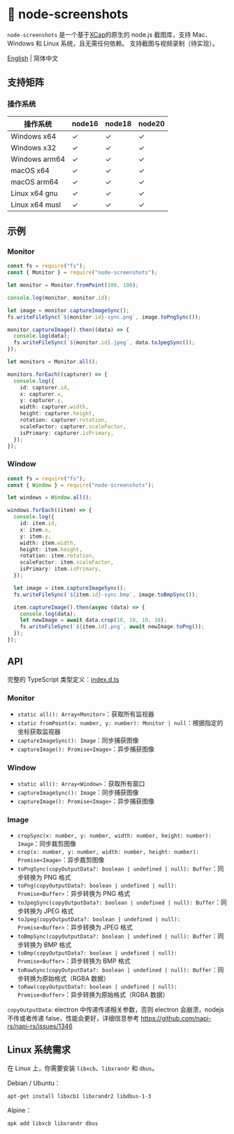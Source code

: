 # 📸 node-screenshots

`node-screenshots` 是一个基于[XCap](https://github.com/nashaofu/xcap)的原生的 node.js 截图库，支持 Mac、Windows 和 Linux 系统，且无需任何依赖。 支持截图与视频录制（待实现）。

[English](README.md) | 简体中文

## 支持矩阵

### 操作系统

| 操作系统       | node16 | node18 | node20 |
| -------------- | ------ | ------ | ------ |
| Windows x64    | ✓      | ✓      | ✓      |
| Windows x32    | ✓      | ✓      | ✓      |
| Windows arm64  | ✓      | ✓      | ✓      |
| macOS x64      | ✓      | ✓      | ✓      |
| macOS arm64    | ✓      | ✓      | ✓      |
| Linux x64 gnu  | ✓      | ✓      | ✓      |
| Linux x64 musl | ✓      | ✓      | ✓      |

## 示例

### Monitor

```ts
const fs = require("fs");
const { Monitor } = require("node-screenshots");

let monitor = Monitor.fromPoint(100, 100);

console.log(monitor, monitor.id);

let image = monitor.captureImageSync();
fs.writeFileSync(`${monitor.id}-sync.png`, image.toPngSync());

monitor.captureImage().then((data) => {
  console.log(data);
  fs.writeFileSync(`${monitor.id}.jpeg`, data.toJpegSync());
});

let monitors = Monitor.all();

monitors.forEach((capturer) => {
  console.log({
    id: capturer.id,
    x: capturer.x,
    y: capturer.y,
    width: capturer.width,
    height: capturer.height,
    rotation: capturer.rotation,
    scaleFactor: capturer.scaleFactor,
    isPrimary: capturer.isPrimary,
  });
});
```

### Window

```ts
const fs = require("fs");
const { Window } = require("node-screenshots");

let windows = Window.all();

windows.forEach((item) => {
  console.log({
    id: item.id,
    x: item.x,
    y: item.y,
    width: item.width,
    height: item.height,
    rotation: item.rotation,
    scaleFactor: item.scaleFactor,
    isPrimary: item.isPrimary,
  });

  let image = item.captureImageSync();
  fs.writeFileSync(`${item.id}-sync.bmp`, image.toBmpSync());

  item.captureImage().then(async (data) => {
    console.log(data);
    let newImage = await data.crop(10, 10, 10, 10);
    fs.writeFileSync(`${item.id}.png`, await newImage.toPng());
  });
});
```

## API

完整的 TypeScript 类型定义：[index.d.ts](./index.d.ts)

### Monitor

- `static all(): Array<Monitor>`：获取所有监视器
- `static fromPoint(x: number, y: number): Monitor | null`：根据指定的坐标获取监视器
- `captureImageSync(): Image`：同步捕获图像
- `captureImage(): Promise<Image>`：异步捕获图像

### Window

- `static all(): Array<Window>`：获取所有窗口
- `captureImageSync(): Image`：同步捕获图像
- `captureImage(): Promise<Image>`：异步捕获图像

### Image

- `cropSync(x: number, y: number, width: number, height: number): Image`：同步裁剪图像
- `crop(x: number, y: number, width: number, height: number): Promise<Image>`：异步裁剪图像
- `toPngSync(copyOutputData?: boolean | undefined | null): Buffer`：同步转换为 PNG 格式
- `toPng(copyOutputData?: boolean | undefined | null): Promise<Buffer>`：异步转换为 PNG 格式
- `toJpegSync(copyOutputData?: boolean | undefined | null): Buffer`：同步转换为 JPEG 格式
- `toJpeg(copyOutputData?: boolean | undefined | null): Promise<Buffer>`：异步转换为 JPEG 格式
- `toBmpSync(copyOutputData?: boolean | undefined | null): Buffer`：同步转换为 BMP 格式
- `toBmp(copyOutputData?: boolean | undefined | null): Promise<Buffer>`：异步转换为 BMP 格式
- `toRawSync(copyOutputData?: boolean | undefined | null): Buffer`：同步转换为原始格式（RGBA 数据）
- `toRaw(copyOutputData?: boolean | undefined | null): Promise<Buffer>`：异步转换为原始格式（RGBA 数据）

`copyOutputData`: electron 中传递传递相关参数，否则 electron 会崩溃，nodejs 不传或者传递 false，性能会更好，详细信息参考 https://github.com/napi-rs/napi-rs/issues/1346

## Linux 系统需求

在 Linux 上，你需要安装 `libxcb`、`libxrandr` 和 `dbus`。

Debian / Ubuntu：

```sh
apt-get install libxcb1 libxrandr2 libdbus-1-3
```

Alpine：

```sh
apk add libxcb libxrandr dbus
```
